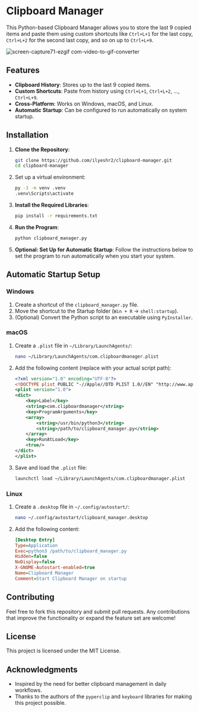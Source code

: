
# Clipboard Manager

This Python-based Clipboard Manager allows you to store the last 9 copied items and paste them using custom shortcuts like `Ctrl+L+1` for the last copy, `Ctrl+L+2` for the second last copy, and so on up to `Ctrl+L+9`.


![screen-capture71-ezgif com-video-to-gif-converter](https://github.com/user-attachments/assets/ed9ddadb-6400-4420-a71c-72a1b9b33fa7)




## Features

- **Clipboard History**: Stores up to the last 9 copied items.
- **Custom Shortcuts**: Paste from history using `Ctrl+L+1`, `Ctrl+L+2`, ..., `Ctrl+L+9`.
- **Cross-Platform**: Works on Windows, macOS, and Linux.
- **Automatic Startup**: Can be configured to run automatically on system startup.

## Installation

1. **Clone the Repository**:
   ```bash
   git clone https://github.com/ilyeshr2/clipboard-manager.git
   cd clipboard-manager
   ```

2. Set up a virtual environment:

    ```bash
    py -3 -m venv .venv
    .venv\Scripts\activate
    ```

    
3. **Install the Required Libraries**:
   ```bash
   pip install -r requirements.txt
   ```

4. **Run the Program**:
   ```bash
   python clipboard_manager.py
   ```

5. **Optional: Set Up for Automatic Startup**:
   Follow the instructions below to set the program to run automatically when you start your system.

## Automatic Startup Setup

### Windows

1. Create a shortcut of the `clipboard_manager.py` file.
2. Move the shortcut to the Startup folder (`Win + R` -> `shell:startup`).
3. (Optional) Convert the Python script to an executable using `PyInstaller`.

### macOS

1. Create a `.plist` file in `~/Library/LaunchAgents/`:
   ```bash
   nano ~/Library/LaunchAgents/com.clipboardmanager.plist
   ```
2. Add the following content (replace with your actual script path):
   ```xml
   <?xml version="1.0" encoding="UTF-8"?>
   <!DOCTYPE plist PUBLIC "-//Apple//DTD PLIST 1.0//EN" "http://www.apple.com/DTDs/PropertyList-1.0.dtd">
   <plist version="1.0">
   <dict>
       <key>Label</key>
       <string>com.clipboardmanager</string>
       <key>ProgramArguments</key>
       <array>
           <string>/usr/bin/python3</string>
           <string>/path/to/clipboard_manager.py</string>
       </array>
       <key>RunAtLoad</key>
       <true/>
   </dict>
   </plist>
   ```
3. Save and load the `.plist` file:
   ```bash
   launchctl load ~/Library/LaunchAgents/com.clipboardmanager.plist
   ```

### Linux

1. Create a `.desktop` file in `~/.config/autostart/`:
   ```bash
   nano ~/.config/autostart/clipboard_manager.desktop
   ```
2. Add the following content:
   ```ini
   [Desktop Entry]
   Type=Application
   Exec=python3 /path/to/clipboard_manager.py
   Hidden=false
   NoDisplay=false
   X-GNOME-Autostart-enabled=true
   Name=Clipboard Manager
   Comment=Start Clipboard Manager on startup
   ```

## Contributing

Feel free to fork this repository and submit pull requests. Any contributions that improve the functionality or expand the feature set are welcome!

## License

This project is licensed under the MIT License.

## Acknowledgments

- Inspired by the need for better clipboard management in daily workflows.
- Thanks to the authors of the `pyperclip` and `keyboard` libraries for making this project possible.
